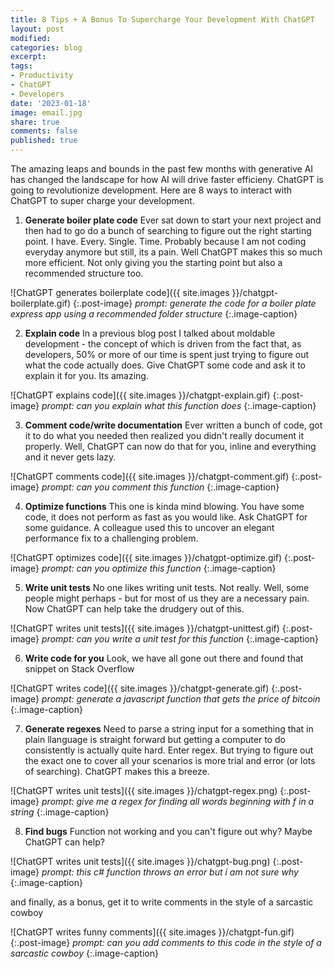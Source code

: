 ```yaml
---
title: 8 Tips + A Bonus To Supercharge Your Development With ChatGPT
layout: post
modified: 
categories: blog
excerpt: 
tags: 
- Productivity
- ChatGPT
- Developers
date: '2023-01-18'
image: email.jpg
share: true
comments: false
published: true
---
```


The amazing leaps and bounds in the past few months with generative AI has changed the landscape for how AI will drive faster efficieny. ChatGPT is going to revolutionize development. Here are 8 ways to interact with ChatGPT to super charge your development.

<!--more-->

1. **Generate boiler plate code**
 Ever sat down to start your next project and then had to go do a bunch of searching to figure out the right starting point. I have. Every. Single. Time. Probably because I am not coding everyday anymore but still, its a pain. Well ChatGPT makes this so much more efficient. Not only giving you the starting point but also a recommended structure too.

 ![ChatGPT generates boilerplate code]({{ site.images }}/chatgpt-boilerplate.gif)
 {:.post-image}
 *prompt: generate the code for a boiler plate express app using a recommended folder structure*
 {:.image-caption}

2. **Explain code**
 In a previous blog post I talked about moldable development - the concept of which is driven from the fact that, as developers, 50% or more of our time is spent just trying to figure out what the code actually does. Give ChatGPT some code and ask it to explain it for you. Its amazing.

 ![ChatGPT explains code]({{ site.images }}/chatgpt-explain.gif)
 {:.post-image}
 *prompt: can you explain what this function does <insert function>*
 {:.image-caption}

3. **Comment code/write documentation**
 Ever written a bunch of code, got it to do what you needed then realized you didn't really document it properly. Well, ChatGPT can now do that for you, inline and everything and it never gets lazy.

 ![ChatGPT comments code]({{ site.images }}/chatgpt-comment.gif)
 {:.post-image}
 *prompt: can you comment this function*
 {:.image-caption}

4. **Optimize functions**
 This one is kinda mind blowing. You have some code, it does not perform as fast as you would like. Ask ChatGPT for some guidance. A colleague used this to uncover an elegant performance fix to a challenging problem.

 ![ChatGPT optimizes code]({{ site.images }}/chatgpt-optimize.gif)
 {:.post-image}
 *prompt: can you optimize this function*
 {:.image-caption}

5. **Write unit tests**
 No one likes writing unit tests. Not really. Well, some people might perhaps - but for most of us they are a necessary pain. Now ChatGPT can help take the drudgery out of this.

 ![ChatGPT writes unit tests]({{ site.images }}/chatgpt-unittest.gif)
 {:.post-image}
 *prompt: can you write a unit test for this function*
 {:.image-caption}

6. **Write code for you**
 Look, we have all gone out there and found that snippet on Stack Overflow

 ![ChatGPT writes code]({{ site.images }}/chatgpt-generate.gif)
 {:.post-image}
 *prompt: generate a javascript function that gets the price of bitcoin*
 {:.image-caption}

7. **Generate regexes**
 Need to parse a string input for a something that in plain llanguage is straight forward but getting a computer to do consistently is actually quite hard. Enter regex. But trying to figure out the exact one to cover all your scenarios is more trial and error (or lots of searching). ChatGPT makes this a breeze.

 ![ChatGPT writes unit tests]({{ site.images }}/chatgpt-regex.png)
 {:.post-image}
 *prompt: give me a regex for finding all words beginning with f in a string*
 {:.image-caption}

8. **Find bugs**
 Function not working and you can't figure out why? Maybe ChatGPT can help?

 ![ChatGPT writes unit tests]({{ site.images }}/chatgpt-bug.png)
 {:.post-image}
 *prompt: this c# function throws an error but i am not sure why <insert function>*
 {:.image-caption}

and finally, as a bonus, get it to write comments in the style of a sarcastic cowboy

![ChatGPT writes funny comments]({{ site.images }}/chatgpt-fun.gif)
{:.post-image}
*prompt: can you add comments to this code in the style of a sarcastic cowboy <insert function>*
{:.image-caption}